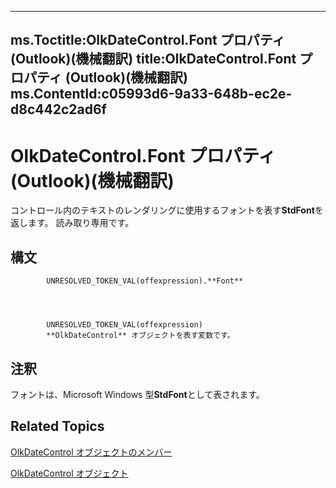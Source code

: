 

---
ms.Toctitle:OlkDateControl.Font プロパティ (Outlook)(機械翻訳)
title:OlkDateControl.Font プロパティ (Outlook)(機械翻訳)
ms.ContentId:c05993d6-9a33-648b-ec2e-d8c442c2ad6f
---
# OlkDateControl.Font プロパティ (Outlook)(機械翻訳)




コントロール内のテキストのレンダリングに使用するフォントを表す**StdFont**を返します。 読み取り専用です。

## 構文

            UNRESOLVED_TOKEN_VAL(offexpression).**Font**




            UNRESOLVED_TOKEN_VAL(offexpression)
            **OlkDateControl** オブジェクトを表す変数です。



## 注釈
フォントは、Microsoft Windows 型**StdFont**として表されます。



## Related Topics

[OlkDateControl オブジェクトのメンバー](6bc09aee-2f4e-5042-a653-52c0c09068c5.md)

[OlkDateControl オブジェクト](bd0c6bbe-c348-c748-41fe-0cf7ecebcc1e.md)




